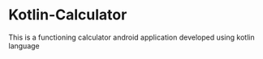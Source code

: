 # Kotlin-Calculator
This is a functioning calculator android application developed using kotlin language
